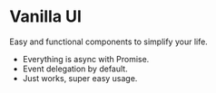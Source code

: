 # Vanilla UI

Easy and functional components to simplify your life.

- Everything is async with Promise.
- Event delegation by default.
- Just works, super easy usage.
